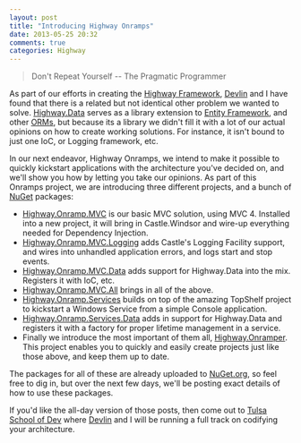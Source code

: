 ```yaml
---
layout: post
title: "Introducing Highway Onramps"
date: 2013-05-25 20:32
comments: true
categories: Highway
---
```

> Don't Repeat Yourself
> -- The Pragmatic Programmer

As part of our efforts in creating the [Highway Framework](https://github.com/highwayFramework), [Devlin](http://devlinliles.com/) and I have found that there is a related but not identical other problem we wanted to solve.  [Highway.Data](http://nuget.org/packages/Highway.Data/) serves as a library extension to [Entity Framework](http://nuget.org/packages/Highway.Data.EntityFramework/), and other [ORMs](http://nuget.org/packages?q=Highway.Data), but because its a library we didn't fill it with a lot of our actual opinions on how to create working solutions.  For instance, it isn't bound to just one IoC, or Logging framework, etc.

In our next endeavor, Highway Onramps, we intend to make it possible to quickly kickstart applications with the architecture you've decided on, and we'll show you how by letting you take our opinions.  As part of this Onramps project, we are introducing three different projects, and a bunch of [NuGet](http://nuget.org/) packages:

* [Highway.Onramp.MVC](http://nuget.org/packages/Highway.Onramp.MVC/) is our basic MVC solution, using MVC 4.  Installed into a new project, it will bring in Castle.Windsor and wire-up everything needed for Dependency Injection.
 * [Highway.Onramp.MVC.Logging](http://nuget.org/packages/Highway.Onramp.MVC.Logging/) adds Castle's Logging Facility support, and wires into unhandled application errors, and logs start and stop events.
 * [Highway.Onramp.MVC.Data](http://nuget.org/packages/Highway.Onramp.MVC.Data/) adds support for Highway.Data into the mix.  Registers it with IoC, etc.
 * [Highway.Onramp.MVC.All](http://nuget.org/packages/Highway.Onramp.MVC.All/) brings in all of the above.
* [Highway.Onramp.Services](http://nuget.org/packages/Highway.Onramp.Services/) builds on top of the amazing TopShelf project to kickstart a Windows Service from a simple Console application.
 * [Highway.Onramp.Services.Data](http://nuget.org/packages/Highway.Onramp.Services.Data/) adds in support for Highway.Data and registers it with a factory for proper lifetime management in a service.
* Finally we introduce the most important of them all, [Highway.Onramper](https://github.com/HighwayFramework/Highway.OnRamper).  This project enables you to quickly and easily create projects just like those above, and keep them up to date.

The packages for all of these are already uploaded to [NuGet.org](http://nuget.org/), so feel free to dig in, but over the next few days, we'll be posting exact details of how to use these packages.

If you'd like the all-day version of those posts, then come out to [Tulsa School of Dev](http://tulsaschoolofdev.com/) where [Devlin](http://devlinliles.com/) and I will be running a full track on codifying your architecture.
